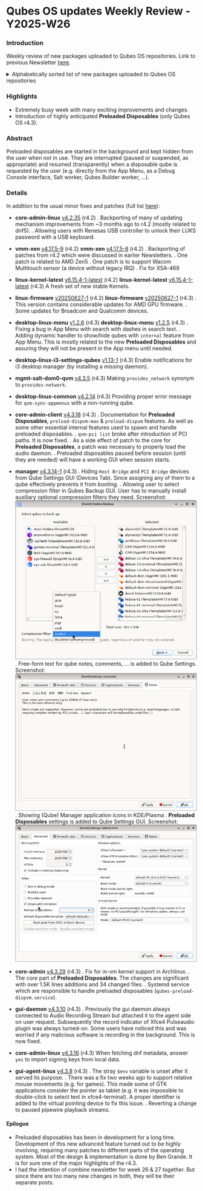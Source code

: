 # Qubes OS updates Weekly Review - Y2025-W26

### Introduction
Weekly review of new packages uploaded to Qubes OS repositories. Link to previous Newsletter [here](https://forum.qubes-os.org/t/qubes-os-updates-weekly-review-y2025-w25).

<details>
<summary>Alphabetically sorted list of new packages uploaded to Qubes OS repositories</summary>

```bash
amd-gpu-firmware-20250627-1.fc37.noarch.rpm
amd-gpu-firmware-20250627-1.fc41.noarch.rpm
amd-ucode-firmware-20250627-1.fc37.noarch.rpm
amd-ucode-firmware-20250627-1.fc41.noarch.rpm
atheros-firmware-20250627-1.fc37.noarch.rpm
atheros-firmware-20250627-1.fc41.noarch.rpm
brcmfmac-firmware-20250627-1.fc37.noarch.rpm
brcmfmac-firmware-20250627-1.fc41.noarch.rpm
cirrus-audio-firmware-20250627-1.fc37.noarch.rpm
cirrus-audio-firmware-20250627-1.fc41.noarch.rpm
dvb-firmware-20250627-1.fc37.noarch.rpm
dvb-firmware-20250627-1.fc41.noarch.rpm
i3-settings-qubes-1.13-1.fc40.noarch.rpm
i3-settings-qubes-1.13-1.fc41.noarch.rpm
i3-settings-qubes-1.13-1.fc42.noarch.rpm
i3-settings-qubes_1.13-1+deb12u1_amd64.deb
i3-settings-qubes_1.13-1+deb13u1_amd64.deb
i3-settings-qubes_1.13-1+jammy1_amd64.deb
i3-settings-qubes_1.13-1+noble1_amd64.deb
intel-audio-firmware-20250627-1.fc37.noarch.rpm
intel-audio-firmware-20250627-1.fc41.noarch.rpm
intel-gpu-firmware-20250627-1.fc37.noarch.rpm
intel-gpu-firmware-20250627-1.fc41.noarch.rpm
intel-vsc-firmware-20250627-1.fc37.noarch.rpm
intel-vsc-firmware-20250627-1.fc41.noarch.rpm
iwlegacy-firmware-20250627-1.fc37.noarch.rpm
iwlegacy-firmware-20250627-1.fc41.noarch.rpm
iwlwifi-dvm-firmware-20250627-1.fc37.noarch.rpm
iwlwifi-dvm-firmware-20250627-1.fc41.noarch.rpm
iwlwifi-mvm-firmware-20250627-1.fc37.noarch.rpm
iwlwifi-mvm-firmware-20250627-1.fc41.noarch.rpm
kernel-latest-6.15.4-1.qubes.fc37.x86_64.rpm
kernel-latest-6.15.4-1.qubes.fc41.x86_64.rpm
kernel-latest-devel-6.15.4-1.qubes.fc37.x86_64.rpm
kernel-latest-devel-6.15.4-1.qubes.fc41.x86_64.rpm
kernel-latest-modules-6.15.4-1.qubes.fc37.x86_64.rpm
kernel-latest-modules-6.15.4-1.qubes.fc41.x86_64.rpm
kernel-latest-qubes-vm-6.15.4-1.qubes.fc37.x86_64.rpm
kernel-latest-qubes-vm-6.15.4-1.qubes.fc41.x86_64.rpm
libertas-firmware-20250627-1.fc37.noarch.rpm
libertas-firmware-20250627-1.fc41.noarch.rpm
linux-firmware-20250627-1.fc37.noarch.rpm
linux-firmware-20250627-1.fc41.noarch.rpm
linux-firmware-whence-20250627-1.fc37.noarch.rpm
linux-firmware-whence-20250627-1.fc41.noarch.rpm
liquidio-firmware-20250627-1.fc37.noarch.rpm
liquidio-firmware-20250627-1.fc41.noarch.rpm
mlxsw_spectrum-firmware-20250627-1.fc37.noarch.rpm
mlxsw_spectrum-firmware-20250627-1.fc41.noarch.rpm
mrvlprestera-firmware-20250627-1.fc37.noarch.rpm
mrvlprestera-firmware-20250627-1.fc41.noarch.rpm
mt7xxx-firmware-20250627-1.fc37.noarch.rpm
mt7xxx-firmware-20250627-1.fc41.noarch.rpm
netronome-firmware-20250627-1.fc37.noarch.rpm
netronome-firmware-20250627-1.fc41.noarch.rpm
nvidia-gpu-firmware-20250627-1.fc37.noarch.rpm
nvidia-gpu-firmware-20250627-1.fc41.noarch.rpm
nxpwireless-firmware-20250627-1.fc37.noarch.rpm
nxpwireless-firmware-20250627-1.fc41.noarch.rpm
pipewire-qubes-4.3.8-1-x86_64.pkg.tar.zst
pipewire-qubes-4.3.8-1.fc40.x86_64.rpm
pipewire-qubes-4.3.8-1.fc41.x86_64.rpm
pipewire-qubes-4.3.8-1.fc42.x86_64.rpm
pipewire-qubes-dbgsym_4.3.8-1+deb12u1_amd64.deb
pipewire-qubes-dbgsym_4.3.8-1+deb13u1_amd64.deb
pipewire-qubes_4.3.8-1+deb12u1_amd64.deb
pipewire-qubes_4.3.8-1+deb13u1_amd64.deb
pipewire-qubes_4.3.8-1+jammy1_amd64.deb
pipewire-qubes_4.3.8-1+noble1_amd64.deb
pulseaudio-qubes-4.3.8-1.fc40.x86_64.rpm
pulseaudio-qubes-4.3.8-1.fc41.x86_64.rpm
pulseaudio-qubes-4.3.8-1.fc42.x86_64.rpm
pulseaudio-qubes-dbgsym_4.3.8-1+deb12u1_amd64.deb
pulseaudio-qubes-dbgsym_4.3.8-1+deb13u1_amd64.deb
pulseaudio-qubes_4.3.8-1+deb12u1_amd64.deb
pulseaudio-qubes_4.3.8-1+deb13u1_amd64.deb
pulseaudio-qubes_4.3.8-1+jammy1_amd64.deb
pulseaudio-qubes_4.3.8-1+noble1_amd64.deb
python3-dnf-plugins-qubes-hooks-4.3.26-1.fc40.noarch.rpm
python3-qubes-menu_1.2.5-1+deb12u1_amd64.deb
python3-qubes-menu_1.2.5-1+deb13u1_amd64.deb
python3-qubes-menu_1.2.5-1+jammy1_amd64.deb
python3-qubes-menu_1.2.5-1+noble1_amd64.deb
python3-qubes-menu_1.2.6-1+deb12u1_amd64.deb
python3-qubes-menu_1.2.6-1+deb13u1_amd64.deb
python3-qubes-menu_1.2.6-1+jammy1_amd64.deb
python3-qubes-menu_1.2.6-1+noble1_amd64.deb
python3-qubesadmin-4.3.18-1.fc40.noarch.rpm
python3-qubesadmin-4.3.18-1.fc41.noarch.rpm
python3-qubesadmin-4.3.18-1.fc42.noarch.rpm
python3-qubesadmin_4.3.18-1+deb12u1_amd64.deb
python3-qubesadmin_4.3.18-1+deb13u1_amd64.deb
python3-qubesadmin_4.3.18-1+jammy1_amd64.deb
python3-qubesadmin_4.3.18-1+noble1_amd64.deb
python3-xen-4.17.5-8.fc37.x86_64.rpm
python3-xen-4.17.5-9.fc37.x86_64.rpm
qcom-firmware-20250627-1.fc37.noarch.rpm
qcom-firmware-20250627-1.fc41.noarch.rpm
qed-firmware-20250627-1.fc37.noarch.rpm
qed-firmware-20250627-1.fc41.noarch.rpm
qubes-audio-daemon-4.3.10-1.fc40.x86_64.rpm
qubes-audio-daemon-4.3.10-1.fc41.x86_64.rpm
qubes-audio-daemon-4.3.10-1.fc42.x86_64.rpm
qubes-audio-daemon-dbgsym_4.3.10-1+deb12u1_amd64.deb
qubes-audio-daemon-dbgsym_4.3.10-1+deb13u1_amd64.deb
qubes-audio-daemon_4.3.10-1+deb12u1_amd64.deb
qubes-audio-daemon_4.3.10-1+deb13u1_amd64.deb
qubes-audio-daemon_4.3.10-1+jammy1_amd64.deb
qubes-audio-daemon_4.3.10-1+noble1_amd64.deb
qubes-audio-dom0-4.3.10-1.fc40.x86_64.rpm
qubes-audio-dom0-4.3.10-1.fc41.x86_64.rpm
qubes-audio-dom0-4.3.10-1.fc42.x86_64.rpm
qubes-core-admin-client-4.3.18-1.fc40.noarch.rpm
qubes-core-admin-client-4.3.18-1.fc41.noarch.rpm
qubes-core-admin-client-4.3.18-1.fc42.noarch.rpm
qubes-core-admin-client_4.3.18-1+deb12u1_amd64.deb
qubes-core-admin-client_4.3.18-1+deb13u1_amd64.deb
qubes-core-admin-client_4.3.18-1+jammy1_amd64.deb
qubes-core-admin-client_4.3.18-1+noble1_amd64.deb
qubes-core-agent-4.3.26-1.fc40.x86_64.rpm
qubes-core-agent-4.3.26-1.fc41.x86_64.rpm
qubes-core-agent-4.3.26-1.fc42.x86_64.rpm
qubes-core-agent-caja-4.3.26-1.fc40.x86_64.rpm
qubes-core-agent-caja-4.3.26-1.fc41.x86_64.rpm
qubes-core-agent-caja-4.3.26-1.fc42.x86_64.rpm
qubes-core-agent-caja_4.3.26-1+deb12u1_amd64.deb
qubes-core-agent-caja_4.3.26-1+deb13u1_amd64.deb
qubes-core-agent-caja_4.3.26-1+jammy1_amd64.deb
qubes-core-agent-caja_4.3.26-1+noble1_amd64.deb
qubes-core-agent-dbgsym_4.3.26-1+deb12u1_amd64.deb
qubes-core-agent-dbgsym_4.3.26-1+deb13u1_amd64.deb
qubes-core-agent-dom0-updates-4.3.26-1.fc40.noarch.rpm
qubes-core-agent-dom0-updates-4.3.26-1.fc41.noarch.rpm
qubes-core-agent-dom0-updates-4.3.26-1.fc42.noarch.rpm
qubes-core-agent-dom0-updates_4.3.26-1+deb12u1_amd64.deb
qubes-core-agent-dom0-updates_4.3.26-1+deb13u1_amd64.deb
qubes-core-agent-dom0-updates_4.3.26-1+jammy1_amd64.deb
qubes-core-agent-dom0-updates_4.3.26-1+noble1_amd64.deb
qubes-core-agent-nautilus-4.3.26-1.fc40.x86_64.rpm
qubes-core-agent-nautilus-4.3.26-1.fc41.x86_64.rpm
qubes-core-agent-nautilus-4.3.26-1.fc42.x86_64.rpm
qubes-core-agent-nautilus_4.3.26-1+deb12u1_amd64.deb
qubes-core-agent-nautilus_4.3.26-1+deb13u1_amd64.deb
qubes-core-agent-nautilus_4.3.26-1+jammy1_amd64.deb
qubes-core-agent-nautilus_4.3.26-1+noble1_amd64.deb
qubes-core-agent-network-manager-4.3.26-1.fc40.noarch.rpm
qubes-core-agent-network-manager-4.3.26-1.fc41.noarch.rpm
qubes-core-agent-network-manager-4.3.26-1.fc42.noarch.rpm
qubes-core-agent-network-manager_4.3.26-1+deb12u1_amd64.deb
qubes-core-agent-network-manager_4.3.26-1+deb13u1_amd64.deb
qubes-core-agent-network-manager_4.3.26-1+jammy1_amd64.deb
qubes-core-agent-network-manager_4.3.26-1+noble1_amd64.deb
qubes-core-agent-networking-4.3.26-1.fc40.noarch.rpm
qubes-core-agent-networking-4.3.26-1.fc41.noarch.rpm
qubes-core-agent-networking-4.3.26-1.fc42.noarch.rpm
qubes-core-agent-networking_4.3.26-1+deb12u1_amd64.deb
qubes-core-agent-networking_4.3.26-1+deb13u1_amd64.deb
qubes-core-agent-networking_4.3.26-1+jammy1_amd64.deb
qubes-core-agent-networking_4.3.26-1+noble1_amd64.deb
qubes-core-agent-passwordless-root-4.3.26-1.fc40.noarch.rpm
qubes-core-agent-passwordless-root-4.3.26-1.fc41.noarch.rpm
qubes-core-agent-passwordless-root-4.3.26-1.fc42.noarch.rpm
qubes-core-agent-passwordless-root_4.3.26-1+deb12u1_amd64.deb
qubes-core-agent-passwordless-root_4.3.26-1+deb13u1_amd64.deb
qubes-core-agent-passwordless-root_4.3.26-1+jammy1_amd64.deb
qubes-core-agent-passwordless-root_4.3.26-1+noble1_amd64.deb
qubes-core-agent-selinux-4.3.26-1.fc40.noarch.rpm
qubes-core-agent-selinux-4.3.26-1.fc41.noarch.rpm
qubes-core-agent-selinux-4.3.26-1.fc42.noarch.rpm
qubes-core-agent-systemd-4.3.26-1.fc40.x86_64.rpm
qubes-core-agent-systemd-4.3.26-1.fc41.x86_64.rpm
qubes-core-agent-systemd-4.3.26-1.fc42.x86_64.rpm
qubes-core-agent-thunar-4.3.26-1.fc40.x86_64.rpm
qubes-core-agent-thunar-4.3.26-1.fc41.x86_64.rpm
qubes-core-agent-thunar-4.3.26-1.fc42.x86_64.rpm
qubes-core-agent-thunar_4.3.26-1+deb12u1_amd64.deb
qubes-core-agent-thunar_4.3.26-1+deb13u1_amd64.deb
qubes-core-agent-thunar_4.3.26-1+jammy1_amd64.deb
qubes-core-agent-thunar_4.3.26-1+noble1_amd64.deb
qubes-core-agent_4.3.26-1+deb12u1_amd64.deb
qubes-core-agent_4.3.26-1+deb13u1_amd64.deb
qubes-core-agent_4.3.26-1+jammy1_amd64.deb
qubes-core-agent_4.3.26-1+noble1_amd64.deb
qubes-core-dom0-4.3.29-1.fc41.noarch.rpm
qubes-core-dom0-linux-4.2.35-1.fc37.x86_64.rpm
qubes-core-dom0-linux-4.3.16-1.fc41.x86_64.rpm
qubes-core-dom0-linux-kernel-install-4.2.35-1.fc37.x86_64.rpm
qubes-core-dom0-linux-kernel-install-4.3.16-1.fc41.x86_64.rpm
qubes-core-dom0-vaio-fixes-4.2.35-1.fc37.x86_64.rpm
qubes-core-dom0-vaio-fixes-4.3.16-1.fc41.x86_64.rpm
qubes-desktop-linux-common-4.2.14-1.fc40.noarch.rpm
qubes-desktop-linux-common-4.2.14-1.fc41.noarch.rpm
qubes-desktop-linux-common-4.2.14-1.fc42.noarch.rpm
qubes-desktop-linux-common_4.2.14-1+deb12u1_amd64.deb
qubes-desktop-linux-common_4.2.14-1+deb13u1_amd64.deb
qubes-desktop-linux-common_4.2.14-1+jammy1_amd64.deb
qubes-desktop-linux-common_4.2.14-1+noble1_amd64.deb
qubes-desktop-linux-menu-1.2.5-1.fc40.noarch.rpm
qubes-desktop-linux-menu-1.2.5-1.fc41.noarch.rpm
qubes-desktop-linux-menu-1.2.5-1.fc42.noarch.rpm
qubes-desktop-linux-menu-1.2.6-1.fc40.noarch.rpm
qubes-desktop-linux-menu-1.2.6-1.fc41.noarch.rpm
qubes-desktop-linux-menu-1.2.6-1.fc42.noarch.rpm
qubes-desktop-linux-menu_1.2.5-1+deb12u1_amd64.deb
qubes-desktop-linux-menu_1.2.5-1+deb13u1_amd64.deb
qubes-desktop-linux-menu_1.2.5-1+jammy1_amd64.deb
qubes-desktop-linux-menu_1.2.5-1+noble1_amd64.deb
qubes-desktop-linux-menu_1.2.6-1+deb12u1_amd64.deb
qubes-desktop-linux-menu_1.2.6-1+deb13u1_amd64.deb
qubes-desktop-linux-menu_1.2.6-1+jammy1_amd64.deb
qubes-desktop-linux-menu_1.2.6-1+noble1_amd64.deb
qubes-gui-agent-4.3.8-1.fc40.x86_64.rpm
qubes-gui-agent-4.3.8-1.fc41.x86_64.rpm
qubes-gui-agent-4.3.8-1.fc42.x86_64.rpm
qubes-gui-agent-dbgsym_4.3.8-1+deb12u1_amd64.deb
qubes-gui-agent-dbgsym_4.3.8-1+deb13u1_amd64.deb
qubes-gui-agent-selinux-4.3.8-1.fc40.noarch.rpm
qubes-gui-agent-selinux-4.3.8-1.fc41.noarch.rpm
qubes-gui-agent-selinux-4.3.8-1.fc42.noarch.rpm
qubes-gui-agent-xfce-4.3.8-1.fc40.x86_64.rpm
qubes-gui-agent-xfce-4.3.8-1.fc41.x86_64.rpm
qubes-gui-agent-xfce-4.3.8-1.fc42.x86_64.rpm
qubes-gui-agent-xfce_4.3.8-1+deb12u1_amd64.deb
qubes-gui-agent-xfce_4.3.8-1+deb13u1_amd64.deb
qubes-gui-agent-xfce_4.3.8-1+jammy1_amd64.deb
qubes-gui-agent-xfce_4.3.8-1+noble1_amd64.deb
qubes-gui-agent_4.3.8-1+deb12u1_amd64.deb
qubes-gui-agent_4.3.8-1+deb13u1_amd64.deb
qubes-gui-agent_4.3.8-1+jammy1_amd64.deb
qubes-gui-agent_4.3.8-1+noble1_amd64.deb
qubes-gui-daemon-4.3.10-1.fc40.x86_64.rpm
qubes-gui-daemon-4.3.10-1.fc41.x86_64.rpm
qubes-gui-daemon-4.3.10-1.fc42.x86_64.rpm
qubes-gui-daemon-dbgsym_4.3.10-1+deb12u1_amd64.deb
qubes-gui-daemon-dbgsym_4.3.10-1+deb13u1_amd64.deb
qubes-gui-daemon-pulseaudio_4.3.10-1+deb12u1_amd64.deb
qubes-gui-daemon-pulseaudio_4.3.10-1+deb13u1_amd64.deb
qubes-gui-daemon-pulseaudio_4.3.10-1+jammy1_amd64.deb
qubes-gui-daemon-pulseaudio_4.3.10-1+noble1_amd64.deb
qubes-gui-daemon-selinux-4.3.10-1.fc40.x86_64.rpm
qubes-gui-daemon-selinux-4.3.10-1.fc41.x86_64.rpm
qubes-gui-daemon-selinux-4.3.10-1.fc42.x86_64.rpm
qubes-gui-daemon_4.3.10-1+deb12u1_amd64.deb
qubes-gui-daemon_4.3.10-1+deb13u1_amd64.deb
qubes-gui-daemon_4.3.10-1+jammy1_amd64.deb
qubes-gui-daemon_4.3.10-1+noble1_amd64.deb
qubes-gui-dom0-4.3.10-1.fc40.x86_64.rpm
qubes-gui-dom0-4.3.10-1.fc41.x86_64.rpm
qubes-gui-dom0-4.3.10-1.fc42.x86_64.rpm
qubes-gui-vnc-4.3.8-1.fc40.x86_64.rpm
qubes-gui-vnc-4.3.8-1.fc41.x86_64.rpm
qubes-gui-vnc-4.3.8-1.fc42.x86_64.rpm
qubes-gui-vnc_4.3.8-1+deb12u1_amd64.deb
qubes-gui-vnc_4.3.8-1+deb13u1_amd64.deb
qubes-gui-vnc_4.3.8-1+jammy1_amd64.deb
qubes-gui-vnc_4.3.8-1+noble1_amd64.deb
qubes-manager-4.3.14-1.fc40.noarch.rpm
qubes-manager-4.3.14-1.fc41.noarch.rpm
qubes-manager-4.3.14-1.fc42.noarch.rpm
qubes-manager_4.3.14-1+deb12u1_amd64.deb
qubes-manager_4.3.14-1+deb13u1_amd64.deb
qubes-manager_4.3.14-1+noble1_amd64.deb
qubes-menus-4.2.14-1.fc40.noarch.rpm
qubes-menus-4.2.14-1.fc41.noarch.rpm
qubes-menus-4.2.14-1.fc42.noarch.rpm
qubes-menus_4.2.14-1+deb12u1_amd64.deb
qubes-menus_4.2.14-1+deb13u1_amd64.deb
qubes-menus_4.2.14-1+jammy1_amd64.deb
qubes-menus_4.2.14-1+noble1_amd64.deb
qubes-mgmt-salt-base-topd-4.3.1-1.fc40.noarch.rpm
qubes-mgmt-salt-base-topd-4.3.1-1.fc41.noarch.rpm
qubes-mgmt-salt-base-topd-4.3.1-1.fc42.noarch.rpm
qubes-mgmt-salt-base-topd_4.3.1-1+deb13u1_all.deb
qubes-mgmt-salt-base-topd_4.3.1-1+jammy1_all.deb
qubes-mgmt-salt-base-topd_4.3.1-1+noble1_all.deb
qubes-mgmt-salt-dom0-qvm-4.3.5-1.fc41.noarch.rpm
qubes-vm-core-4.3.26-1-x86_64.pkg.tar.zst
qubes-vm-dom0-updates-4.3.26-1-x86_64.pkg.tar.zst
qubes-vm-gui-4.3.8-1-x86_64.pkg.tar.zst
qubes-vm-keyring-4.3.26-1-x86_64.pkg.tar.zst
qubes-vm-networking-4.3.26-1-x86_64.pkg.tar.zst
qubes-vm-passwordless-root-4.3.26-1-x86_64.pkg.tar.zst
qubes-vm-pulseaudio-4.3.8-1-x86_64.pkg.tar.zst
qubes-vm-xen-4.17.5-9-x86_64.pkg.tar.zst
realtek-firmware-20250627-1.fc37.noarch.rpm
realtek-firmware-20250627-1.fc41.noarch.rpm
tiwilink-firmware-20250627-1.fc37.noarch.rpm
tiwilink-firmware-20250627-1.fc41.noarch.rpm
xen-4.17.5-8.fc37.x86_64.rpm
xen-4.17.5-9.fc37.x86_64.rpm
xen-devel-4.17.5-8.fc37.x86_64.rpm
xen-devel-4.17.5-9.fc37.x86_64.rpm
xen-doc-4.17.5-8.fc37.noarch.rpm
xen-doc-4.17.5-9.fc37.noarch.rpm
xen-hypervisor-4.17.5-8.fc37.x86_64.rpm
xen-hypervisor-4.17.5-9.fc37.x86_64.rpm
xen-libs-4.17.5-8.fc37.x86_64.rpm
xen-libs-4.17.5-9.fc37.x86_64.rpm
xen-licenses-4.17.5-8.fc37.x86_64.rpm
xen-licenses-4.17.5-9.fc37.x86_64.rpm
xen-runtime-4.17.5-8.fc37.x86_64.rpm
xen-runtime-4.17.5-9.fc37.x86_64.rpm
xserver-xorg-input-qubes-dbgsym_4.3.8-1+deb12u1_amd64.deb
xserver-xorg-input-qubes-dbgsym_4.3.8-1+deb13u1_amd64.deb
xserver-xorg-input-qubes_4.3.8-1+deb12u1_amd64.deb
xserver-xorg-input-qubes_4.3.8-1+deb13u1_amd64.deb
xserver-xorg-input-qubes_4.3.8-1+jammy1_amd64.deb
xserver-xorg-input-qubes_4.3.8-1+noble1_amd64.deb
xserver-xorg-qubes-common-dbgsym_4.3.8-1+deb12u1_amd64.deb
xserver-xorg-qubes-common-dbgsym_4.3.8-1+deb13u1_amd64.deb
xserver-xorg-qubes-common_4.3.8-1+deb12u1_amd64.deb
xserver-xorg-qubes-common_4.3.8-1+deb13u1_amd64.deb
xserver-xorg-qubes-common_4.3.8-1+jammy1_amd64.deb
xserver-xorg-qubes-common_4.3.8-1+noble1_amd64.deb
xserver-xorg-video-dummyqbs-dbgsym_4.3.8-1+deb12u1_amd64.deb
xserver-xorg-video-dummyqbs-dbgsym_4.3.8-1+deb13u1_amd64.deb
xserver-xorg-video-dummyqbs_4.3.8-1+deb12u1_amd64.deb
xserver-xorg-video-dummyqbs_4.3.8-1+deb13u1_amd64.deb
xserver-xorg-video-dummyqbs_4.3.8-1+jammy1_amd64.deb
xserver-xorg-video-dummyqbs_4.3.8-1+noble1_amd64.deb
```

</details>

### Highlights
- Extremely busy week with many exciting improvements and changes.
- Introduction of highly anticipated **Preloaded Disposables** (only Qubes OS r4.3).

### Abstract
Preloaded disposables are started in the background and kept hidden from the user when not in use. They are interrupted (paused or suspended, as appropriate) and resumed (transparently) when a disposable qube is requested by the user (e.g. directly from the App Menu, as a Debug Console interface, Salt worker, Qubes Builder worker, ...).

### Details
In addition to the usual minor fixes and patches (full list [here](https://github.com/QubesOS/updates-status/issues?q=is%3Aissue+created%3A2025-06-23..2025-06-29)):

* **core-admin-linux** [v4.2.35](https://github.com/QubesOS/updates-status/issues/5800) (r4.2)
. Backporting of many of updating mechanism improvements from ~3 months ago to r4.2 (mostly related to dnf5).
. Allowing users with Renesas USB controller to unlock their LUKS password with a USB keyboard.

* **vmm-xen** [v4.17.5-9](https://github.com/QubesOS/updates-status/issues/5799) (r4.2)
  **vmm-xen** [v4.17.5-8](https://github.com/QubesOS/updates-status/issues/5798) (r4.2)
. Backporting of patches from r4.2 which were discussed in earlier Newsletters.
. One patch is related to AMD Zen5
. One patch is to support Wacom Multitouch sensor (a device without legacy IRQ)
. Fix for XSA-469

* **linux-kernel-latest** [v6.15.4-1-latest](https://github.com/QubesOS/updates-status/issues/5797) (r4.2)
  **linux-kernel-latest** [v6.15.4-1-latest](https://github.com/QubesOS/updates-status/issues/5796) (r4.3)
A fresh set of new stable Kernels.

* **linux-firmware** [v20250627-1](https://github.com/QubesOS/updates-status/issues/5795) (r4.2)
  **linux-firmware** [v20250627-1](https://github.com/QubesOS/updates-status/issues/5792) (r4.3)
. This version contains considerable updates for AMD GPU firmware.
. Some updates for Broadcom and Qualcomm devices.

* **desktop-linux-menu** [v1.2.6](https://github.com/QubesOS/updates-status/issues/5794) (r4.3)
  **desktop-linux-menu** [v1.2.5](https://github.com/QubesOS/updates-status/issues/5783) (r4.3)
. Fixing a bug in App Menu with search with dashes in search text.
. Adding dynamic handler to show/hide qubes with `internal` feature from App Menu. This is mostly related to the new **Preloaded Disposables** and assuring they will not be present in the App menu until needed.

* **desktop-linux-i3-settings-qubes** [v1.13-1](https://github.com/QubesOS/updates-status/issues/5793) (r4.3)
Enable notifications for i3 desktop manager (by installing a missing daemon).

* **mgmt-salt-dom0-qvm** [v4.3.5](https://github.com/QubesOS/updates-status/issues/5791) (r4.3)
Making `provides_network` synonym to `provides-network`.

* **desktop-linux-common** [v4.2.14](https://github.com/QubesOS/updates-status/issues/5790) (r4.3)
Providing proper error message for `qvm-sync-appmenus` with a non-running qube.

* **core-admin-client** [v4.3.18](https://github.com/QubesOS/updates-status/issues/5789) (r4.3)
. Documentation for **Preloaded Disposables**, `preload-dispvm-max` & `preload-dispvm` features. As well as some other essential internal features used to spawn and handle preloaded disposables.
. `qvm-pci list` broke after introduction of PCI paths. It is now fixed.
. As a side effect of patch to the core for **Preloaded Disposables**, a patch was necessary to properly load the audio daemon.
. Preloaded disposables paused before session (until they are needed) will have a working GUI when session starts.

* **manager** [v4.3.14-1](https://github.com/QubesOS/updates-status/issues/5788) (r4.3)
. Hiding `Host Bridge` and `PCI Bridge` devices from Qube Settings GUI (Devices Tab). Since assigning any of them to a qube effectively prevents it from booting.
. Allowing user to select compression filter in Qubes Backup GUI. User has to manually install auxiliary optional compression filters they need. Screenshot:
![Y2025-W26-Backup-Filter|572x500, 75%](Y2025-W26-Backup-Filter.png)
. Free-form text for qube notes, comments, ... is added to Qube Settings. Screenshot:
![Y2025-W26-Qube-Notes|660x500, 75%](Y2025-W26-Qube-Notes.png)
. Showing (Qube) Manager application icons in KDE/Plasma
. **Preloaded Disposables** settings is added to Qube Settings GUI. Screenshot:
![Y2025-W26-Preloaded-Disposables|661x500, 75%](Y2025-W26-Preloaded-Disposables.png)

* **core-admin** [v4.3.29](https://github.com/QubesOS/updates-status/issues/5786) (r4.3)
. Fix for in-vm kernel support in Archlinux.
. The core part of **Preloaded Disposables**. The changes are significant with over 1.5K lines additions and 34 changed files.
. Systemd service which are responsible to handle preloaded disposables (`qubes-preload-dispvm.service`).

* **gui-daemon** [v4.3.10](https://github.com/QubesOS/updates-status/issues/5785) (r4.3)
. Previously the gui daemon always connected to Audio Recording Stream but attached it to the agent side on user request. Subsequently the record indicator of Xfce4 Pulseaudio plugin was always turned-on. Some users have noticed this and was worried if any malicious software is recording in the background. This is now fixed.

* **core-admin-linux** [v4.3.16](https://github.com/QubesOS/updates-status/issues/5784) (r4.3)
When fetching dnf metadata, answer `yes` to import signing keys from local data.

* **gui-agent-linux** [v4.3.8](https://github.com/QubesOS/updates-status/issues/5781) (r4.3)
. The stray `$env` variable is unset after it served its purpose.
. There was a fix two weeks ago to support relative mouse movements (e.g. for games). This made some of GTK applications consider the pointer as tablet (e.g. it was impossible to double-click to select text in xfce4-terminal). A proper identifier is added to the virtual pointing device to fix this issue.
. Reverting a change to paused pipewire playback streams.

#### Epilogue
- Preloaded disposables has been in development for a long time. Development of this new advanced feature turned out to be highly involving, requiring many patches to different parts of the operating system. Most of the design & implementation is done by Ben Grande. It is for sure one of the major highlights of the r4.3.
- I had the intention of combine newsletter for week 26 & 27 together. But since there are too many new changes in both, they will be their separate posts.
